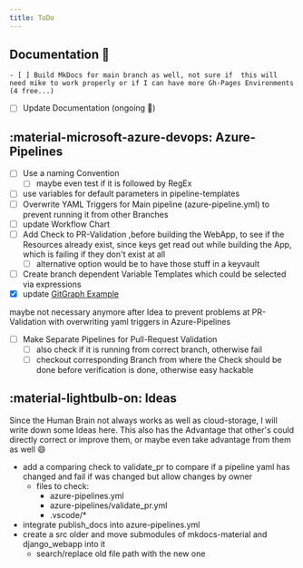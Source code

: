 ```yaml
---
title: ToDo
---
```


## Documentation :see_no_evil:

    - [ ] Build MkDocs for main branch as well, not sure if  this will need mike to work properly or if I can have more Gh-Pages Environments (4 free...)
- [ ] Update Documentation (ongoing :see_no_evil:)

## :material-microsoft-azure-devops: Azure-Pipelines

- [ ] Use a naming Convention
    - [ ] maybe even test if it is followed by RegEx
- [ ] use variables for default parameters in pipeline-templates
- [ ] Overwrite YAML Triggers for Main pipeline (azure-pipeline.yml) to prevent running it from other Branches
- [ ] update Workflow Chart
- [ ] Add Check to PR-Validation ,before building the WebApp, to see if the Resources already exist, since keys get read out while building the App, which is failing if they don't exist at all
    - [ ] alternative option would be to have those stuff in a keyvault
- [ ] Create branch dependent Variable Templates which could be selected via expressions
- [x] update [GitGraph Example](https://mauwii.github.io/django_devops/todo/#gitgraph-example)

maybe not necessary anymore after Idea to prevent problems at PR-Validation with overwriting yaml triggers in Azure-Pipelines

- [ ] Make Separate Pipelines for Pull-Request Validation
    - [ ] also check if it is running from correct branch, otherwise fail
    - [ ] checkout corresponding Branch from where the Check should be done before verification is done, otherwise easy hackable

## :material-lightbulb-on: Ideas

Since the Human Brain not always works as well as cloud-storage, I will write down some Ideas here. This also has the Advantage that other's could directly correct or improve them, or maybe even take advantage from them as well :smile:

- add a comparing check to validate_pr to compare if a pipeline yaml has changed and fail if was changed but allow changes by owner
    - files to check:
        - azure-pipelines.yml
        - azure-pipelines/validate_pr.yml
        - .vscode/*
- integrate publish_docs into azure-pipelines.yml
- create a src older and move submodules of mkdocs-material and django_webapp into it
    - search/replace old file path with the new one
